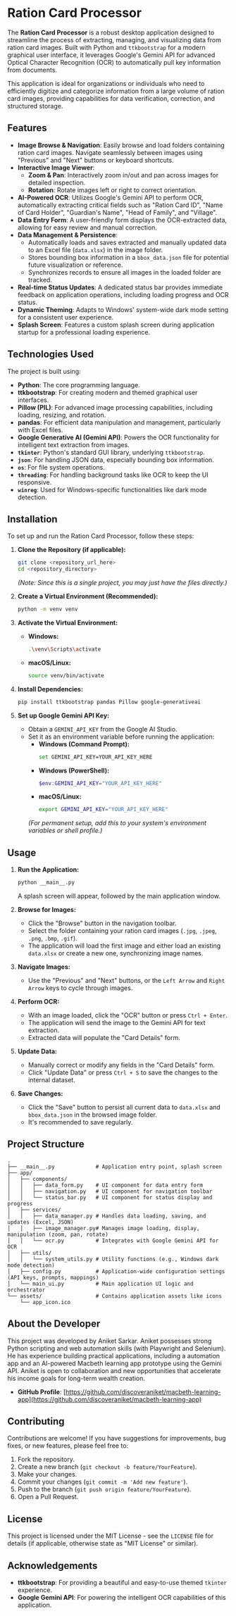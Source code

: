 # Ration Card Processor

The **Ration Card Processor** is a robust desktop application designed to streamline the process of extracting, managing, and visualizing data from ration card images. Built with Python and `ttkbootstrap` for a modern graphical user interface, it leverages Google's Gemini API for advanced Optical Character Recognition (OCR) to automatically pull key information from documents.

This application is ideal for organizations or individuals who need to efficiently digitize and categorize information from a large volume of ration card images, providing capabilities for data verification, correction, and structured storage.

## Features

  * **Image Browse & Navigation**: Easily browse and load folders containing ration card images. Navigate seamlessly between images using "Previous" and "Next" buttons or keyboard shortcuts.
  * **Interactive Image Viewer**:
      * **Zoom & Pan**: Interactively zoom in/out and pan across images for detailed inspection.
      * **Rotation**: Rotate images left or right to correct orientation.
  * **AI-Powered OCR**: Utilizes Google's Gemini API to perform OCR, automatically extracting critical fields such as "Ration Card ID", "Name of Card Holder", "Guardian's Name", "Head of Family", and "Village".
  * **Data Entry Form**: A user-friendly form displays the OCR-extracted data, allowing for easy review and manual correction.
  * **Data Management & Persistence**:
      * Automatically loads and saves extracted and manually updated data to an Excel file (`data.xlsx`) in the image folder.
      * Stores bounding box information in a `bbox_data.json` file for potential future visualization or reference.
      * Synchronizes records to ensure all images in the loaded folder are tracked.
  * **Real-time Status Updates**: A dedicated status bar provides immediate feedback on application operations, including loading progress and OCR status.
  * **Dynamic Theming**: Adapts to Windows' system-wide dark mode setting for a consistent user experience.
  * **Splash Screen**: Features a custom splash screen during application startup for a professional loading experience.

## Technologies Used

The project is built using:

  * **Python**: The core programming language.
  * **ttkbootstrap**: For creating modern and themed graphical user interfaces.
  * **Pillow (PIL)**: For advanced image processing capabilities, including loading, resizing, and rotation.
  * **pandas**: For efficient data manipulation and management, particularly with Excel files.
  * **Google Generative AI (Gemini API)**: Powers the OCR functionality for intelligent text extraction from images.
  * **`tkinter`**: Python's standard GUI library, underlying `ttkbootstrap`.
  * **`json`**: For handling JSON data, especially bounding box information.
  * **`os`**: For file system operations.
  * **`threading`**: For handling background tasks like OCR to keep the UI responsive.
  * **`winreg`**: Used for Windows-specific functionalities like dark mode detection.

## Installation

To set up and run the Ration Card Processor, follow these steps:

1.  **Clone the Repository (if applicable):**

    ```bash
    git clone <repository_url_here>
    cd <repository_directory>
    ```

    *(Note: Since this is a single project, you may just have the files directly.)*

2.  **Create a Virtual Environment (Recommended):**

    ```bash
    python -m venv venv
    ```

3.  **Activate the Virtual Environment:**

      * **Windows:**
        ```bash
        .\venv\Scripts\activate
        ```
      * **macOS/Linux:**
        ```bash
        source venv/bin/activate
        ```

4.  **Install Dependencies:**

    ```bash
    pip install ttkbootstrap pandas Pillow google-generativeai
    ```

5.  **Set up Google Gemini API Key:**

      * Obtain a `GEMINI_API_KEY` from the Google AI Studio.
      * Set it as an environment variable before running the application:
          * **Windows (Command Prompt):**
            ```bash
            set GEMINI_API_KEY=YOUR_API_KEY_HERE
            ```
          * **Windows (PowerShell):**
            ```powershell
            $env:GEMINI_API_KEY="YOUR_API_KEY_HERE"
            ```
          * **macOS/Linux:**
            ```bash
            export GEMINI_API_KEY="YOUR_API_KEY_HERE"
            ```
        *(For permanent setup, add this to your system's environment variables or shell profile.)*

## Usage

1.  **Run the Application:**

    ```bash
    python __main__.py
    ```

    A splash screen will appear, followed by the main application window.

2.  **Browse for Images:**

      * Click the "Browse" button in the navigation toolbar.
      * Select the folder containing your ration card images (`.jpg`, `.jpeg`, `.png`, `.bmp`, `.gif`).
      * The application will load the first image and either load an existing `data.xlsx` or create a new one, synchronizing image names.

3.  **Navigate Images:**

      * Use the "Previous" and "Next" buttons, or the `Left Arrow` and `Right Arrow` keys to cycle through images.

4.  **Perform OCR:**

      * With an image loaded, click the "OCR" button or press `Ctrl + Enter`.
      * The application will send the image to the Gemini API for text extraction.
      * Extracted data will populate the "Card Details" form.

5.  **Update Data:**

      * Manually correct or modify any fields in the "Card Details" form.
      * Click "Update Data" or press `Ctrl + S` to save the changes to the internal dataset.

6.  **Save Changes:**

      * Click the "Save" button to persist all current data to `data.xlsx` and `bbox_data.json` in the browsed image folder.
      * It's recommended to save regularly.

## Project Structure

```
.
├── __main__.py             # Application entry point, splash screen
├── app/
│   ├── components/
│   │   ├── data_form.py    # UI component for data entry form
│   │   ├── navigation.py   # UI component for navigation toolbar
│   │   └── status_bar.py   # UI component for status display and progress
│   ├── services/
│   │   ├── data_manager.py # Handles data loading, saving, and updates (Excel, JSON)
│   │   ├── image_manager.py# Manages image loading, display, manipulation (zoom, pan, rotate)
│   │   └── ocr.py          # Integrates with Google Gemini API for OCR
│   ├── utils/
│   │   └── system_utils.py # Utility functions (e.g., Windows dark mode detection)
│   ├── config.py           # Application-wide configuration settings (API keys, prompts, mappings)
│   └── main_ui.py          # Main application UI logic and orchestrator
└── assets/                 # Contains application assets like icons
    └── app_icon.ico
```

## About the Developer

This project was developed by Aniket Sarkar. Aniket possesses strong Python scripting and web automation skills (with Playwright and Selenium). He has experience building practical applications, including a automation app and an AI-powered Macbeth learning app prototype using the Gemini API. Aniket is open to collaboration and new opportunities that accelerate his income goals for long-term wealth creation.

  * **GitHub Profile**: [https://github.com/discoveraniket/macbeth-learning-app](https://github.com/discoveraniket/macbeth-learning-app)

## Contributing

Contributions are welcome\! If you have suggestions for improvements, bug fixes, or new features, please feel free to:

1.  Fork the repository.
2.  Create a new branch (`git checkout -b feature/YourFeature`).
3.  Make your changes.
4.  Commit your changes (`git commit -m 'Add new feature'`).
5.  Push to the branch (`git push origin feature/YourFeature`).
6.  Open a Pull Request.

## License

This project is licensed under the MIT License - see the `LICENSE` file for details (if applicable, otherwise state as "MIT License" or similar).

## Acknowledgements

  * **ttkbootstrap**: For providing a beautiful and easy-to-use themed `tkinter` experience.
  * **Google Gemini API**: For powering the intelligent OCR capabilities of this application.

